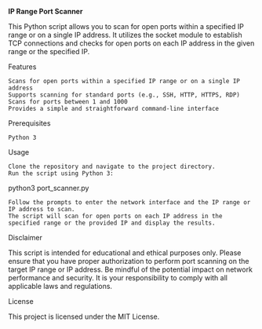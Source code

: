 **IP Range Port Scanner**

This Python script allows you to scan for open ports within a specified IP range or on a single IP address. It utilizes the socket module to establish TCP connections and checks for open ports on each IP address in the given range or the specified IP.

Features

    Scans for open ports within a specified IP range or on a single IP address
    Supports scanning for standard ports (e.g., SSH, HTTP, HTTPS, RDP)
    Scans for ports between 1 and 1000
    Provides a simple and straightforward command-line interface

Prerequisites

    Python 3

Usage

    Clone the repository and navigate to the project directory.
    Run the script using Python 3:

python3 port_scanner.py

    Follow the prompts to enter the network interface and the IP range or IP address to scan.
    The script will scan for open ports on each IP address in the specified range or the provided IP and display the results.
    
Disclaimer

This script is intended for educational and ethical purposes only. Please ensure that you have proper authorization to perform port scanning on the target IP range or IP address. Be mindful of the potential impact on network performance and security. It is your responsibility to comply with all applicable laws and regulations.

License

This project is licensed under the MIT License.
